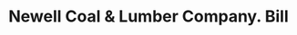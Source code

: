 ---
doi: 10.7916/D8XH1397
date_other: '1890'
date_other_textual: 1890-1899
form: printed ephemera
genre:
- Invoices
name:
- Newell Coal & Lumber Company
object_in_context_url: https://biggert.cul.columbia.edu/items/view/ave_biggert_01528
subject_hierarchical_geographic:
- Pawtucket, Rhode Island, United States
subject_name:
- Newell Coal & Lumber Company
title: Newell Coal & Lumber Company. Bill
sort_title: Newell Coal & Lumber Company. Bill
call_number: ave_biggert_01528
coordinates:
- 41.87555555555556,-71.3761111111111
pid: ave_biggert_01528
identifiers: ave_biggert_01528
thumbnail: https://derivativo-2.library.columbia.edu/iiif/2/ldpd:343873/full/!256,256/0/native.jpg
permalink: /biggert/ave_biggert_01528/
layout: iiif-image-page
---